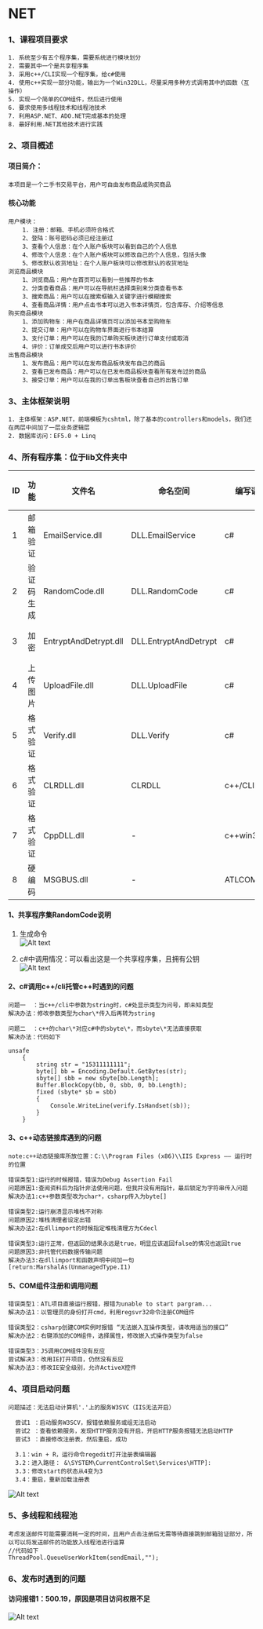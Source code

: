 # NET
### **1、课程项目要求**
    1. 系统至少有五个程序集，需要系统进行模块划分
    2. 需要其中一个是共享程序集
    3. 采用c++/CLI实现一个程序集，给c#使用
    4. 使用c++实现一部分功能，输出为一个Win32DLL，尽量采用多种方式调用其中的函数（互操作）
    5. 实现一个简单的COM组件，然后进行使用
    6. 要求使用多线程技术和线程池技术
    7. 利用ASP.NET、ADO.NET完成基本的处理
    8. 最好利用.NET其他技术进行实践
### **2、项目概述**
#### **项目简介：**  
    本项目是一个二手书交易平台，用户可自由发布商品或购买商品
#### **核心功能**
    用户模块：
        1. 注册：邮箱、手机必须符合格式
        2、登陆：账号密码必须已经注册过
        3、查看个人信息：在个人账户板块可以看到自己的个人信息
        4、修改个人信息：在个人账户板块可以修改自己的个人信息，包括头像
        5、修改默认收货地址：在个人账户板块可以修改默认的收货地址
    浏览商品模块
        1、浏览商品：用户在首页可以看到一些推荐的书本
        2、分类查看商品：用户可以在导航栏选择类别来分类查看书本
        3、搜索商品：用户可以在搜索框输入关键字进行模糊搜索
        4、查看商品详情：用户点击书本可以进入书本详情页，包含库存、介绍等信息
    购买商品模块
        1、添加购物车：用户在商品详情页可以添加书本至购物车
        2、提交订单：用户可以在购物车界面进行书本结算
        3、支付订单：用户可以在我的订单购买板块进行订单支付或取消
        4、评价：订单成交后用户可以进行书本评价
    出售商品模块
        1、发布商品：用户可以在发布商品板块发布自己的商品
        2、查看已发布商品：用户可以在已发布商品板块查看所有发布过的商品
        3、接受订单：用户可以在我的订单出售板块查看自己的出售订单
### **3、主体框架说明**
    1. 主体框架：ASP.NET，前端模板为cshtml，除了基本的controllers和models，我们还在两层中间加了一层业务逻辑层  
    2. 数据库访问：EF5.0 + Linq  
### **4、所有程序集：位于lib文件夹中**   
  
|ID|功能|文件名|命名空间|编写语言|程序集类型|备注|
|---|---|---|----|---|---|---|
|1|邮箱验证|EmailService.dll|DLL.EmailService|c#|私有程序集|要在web.config配置|
|2|验证码生成|RandomCode.dll|DLL.RandomCode|c#|共享程序集|-|
|3|加密|EntryptAndDetrypt.dll|DLL.EntryptAndDetrypt|c#|私有程序集|-|
|4|上传图片|UploadFile.dll|DLL.UploadFile|c#|私有程序集|-|
|5|格式验证|Verify.dll|DLL.Verify|c#|私有程序集|-|
|6|格式验证|CLRDLL.dll|CLRDLL|c++/CLI|私有程序集|-|
|7|格式验证|CppDLL.dll|-|c++win32DLL|动态链接库|DLL要放到运行环境|
|8|硬编码|MSGBUS.dll|-|ATLCOM|COM组件|js和c#都有调用|

#### **1、共享程序集RandomCode说明**
1. 生成命令  
![Alt text](https://github.com/justPlay197/NET/blob/master/images/%E6%B7%BB%E5%8A%A0%E5%85%B1%E4%BA%AB%E7%A8%8B%E5%BA%8F%E9%9B%86.png?raw=true)  

2. c#中调用情况：可以看出这是一个共享程序集，且拥有公钥  
![Alt text](https://github.com/justPlay197/NET/blob/master/images/%E5%85%B1%E4%BA%AB%E7%A8%8B%E5%BA%8F%E9%9B%86RandomCode.png?raw=true)

#### **2、c#调用c++/cli托管c++时遇到的问题**
    问题一  ：当c++/cli中参数为string时，c#处显示类型为问号，即未知类型  
    解决办法：修改参数类型为char\*传入后再转为string  
  
    问题二  ：c++的char\*对应c#中的sbyte\*，而sbyte\*无法直接获取  
    解决办法：代码如下  
```
unsafe
    {
        string str = "15311111111";
        byte[] bb = Encoding.Default.GetBytes(str);
        sbyte[] sbb = new sbyte[bb.Length];
        Buffer.BlockCopy(bb, 0, sbb, 0, bb.Length);
        fixed (sbyte* sb = sbb)
        {
            Console.WriteLine(verify.IsHandset(sb));
        }
    }
```
#### **3、c++动态链接库遇到的问题**
    note:c++动态链接库所放位置：C:\\Program Files (x86)\\IIS Express —— 运行时的位置  
    
    错误类型1:运行的时候报错，错误为Debug Assertion Fail
    问题原因1:查阅资料后为指针非法使用问题，但我并没有用指针，最后锁定为字符串传入问题
    解决办法1:c++参数类型改为char*，csharp传入为byte[]

    错误类型2:运行崩溃显示堆栈不对称
    问题原因2:堆栈清理者设定出错
    解决办法2:在dllimport的时候指定堆栈清理方为Cdecl

    错误类型3:运行正常，但返回的结果永远是true，明显应该返回false的情况也返回true
    问题原因3:非托管代码数据传输问题
    解决办法3:在dllimport和函数声明中间加一句[return:MarshalAs(UnmanagedType.I1)

#### **5、COM组件注册和调用问题**
    错误类型1：ATL项目直接运行报错，报错为unable to start pargram...
    解决办法1：以管理员的身份打开cmd，利用regsvr32命令注册COM组件
    
    错误类型2：csharp创建COM实例时报错 “无法嵌入互操作类型，请改用适当的接口”
    解决办法2：右键添加的COM组件，选择属性，修改嵌入式操作类型为false
    
    错误类型3：JS调用COM组件没有反应
    尝试解决3：改用IE打开项目，仍然没有反应
    解决办法3：修改IE安全级别，允许ActiveX控件
### **4、项目启动问题**
    问题描述：无法启动计算机'.'上的服务W3SVC（IIS无法开启）
      
      尝试1 ：启动服务W3SCV，报错依赖服务或组无法启动
      尝试2 ：查看依赖服务，发现HTTP服务没有开启，开启HTTP服务报错无法启动HTTP
      尝试3 ：直接修改注册表，然后重启，成功
        
      3.1：win + R，运行命令regedit打开注册表编辑器
      3.2：进入路径： &\SYSTEM\CurrentControlSet\Services\HTTP]:
      3.3：修改start的状态从4变为3
      3.4：重启，重新加载注册表
![Alt text](https://github.com/justPlay197/NET/blob/master/images/%E5%BC%80%E5%90%AFHTTP%E6%9C%8D%E5%8A%A1.png?raw=true)  

### **5、多线程和线程池**
```
考虑发送邮件可能需要消耗一定的时间，且用户点击注册后无需等待直接跳到邮箱验证部分，所以可以将发送邮件的功能放入线程池进行运算
//代码如下
ThreadPool.QueueUserWorkItem(sendEmail,"");
```
### **6、发布时遇到的问题**
#### 访问报错1：500.19，原因是项目访问权限不足
![Alt text](https://github.com/justPlay197/NET/blob/master/images/%E5%BC%80%E5%90%AFHTTP%E6%9C%8D%E5%8A%A1.png?raw=true)  
